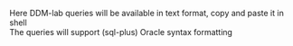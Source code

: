 Here DDM-lab queries will be available in text format, copy and paste it in shell<br>
The queries will support (sql-plus) Oracle syntax formatting
